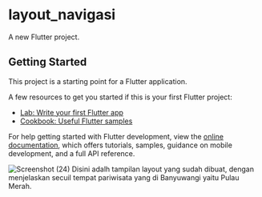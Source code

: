 # layout_navigasi

A new Flutter project.

## Getting Started

This project is a starting point for a Flutter application.

A few resources to get you started if this is your first Flutter project:

- [Lab: Write your first Flutter app](https://docs.flutter.dev/get-started/codelab)
- [Cookbook: Useful Flutter samples](https://docs.flutter.dev/cookbook)

For help getting started with Flutter development, view the
[online documentation](https://docs.flutter.dev/), which offers tutorials,
samples, guidance on mobile development, and a full API reference.

![Screenshot (24)](https://github.com/user-attachments/assets/5f4c0ece-5c29-48fd-9ba2-69224437f9f5)
Disini adalh tampilan layout yang sudah dibuat, dengan menjelaskan secuil tempat pariwisata yang di Banyuwangi yaitu Pulau Merah.
